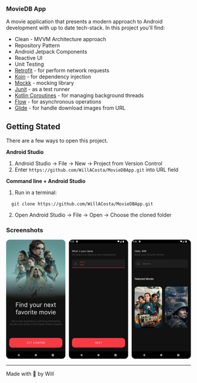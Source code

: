 ### MovieDB App

A movie application that presents a modern approach to Android development with up to date
tech-stack. In this project you'll find:

- Clean - MVVM Architecture approach
- Repository Pattern
- Android Jetpack Components
- Reactive UI
- Unit Testing
- [Retrofit](https://square.github.io/retrofit/) - for perform network requests
- [Koin](https://insert-koin.io/) - for dependency injection
- [Mockk](https://mockk.io/) - mocking library
- [Junit](https://junit.org/junit4/) - as a test runner
- [Kotlin Coroutines](https://developer.android.com/kotlin/coroutines) - for managing background
  threads
- [Flow](https://kotlinlang.org/docs/flow.html) - for asynchronous operations
- [Glide](https://bumptech.github.io/glide/) - for handle download images from URL

## Getting Stated

There are a few ways to open this project.

<strong>Android Studio</strong>

1. Android Studio -> File -> New -> Project from Version Control
2. Enter `https://github.com/WillACosta/MovieDBApp.git` into URL field

<strong>Command line + Android Studio</strong>

1. Run in a terminal:

```shell
  git clone https://github.com/WillACosta/MovieDBApp.git
```

2. Open Android Studio -> File -> Open -> Choose the cloned folder

### Screenshots

<div style="margin: 0 auto">
    <img src="./docs/screen_shot.png" />
</div>

---
Made with 🖤 by Will
